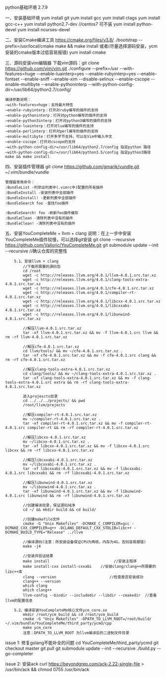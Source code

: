 python基础环境  2.7.9

一、安装基础环境
    yum install git
    yum install gcc
    yum install ctags
    yum install gcc-c++
    yum install python2.7-dev   //centos7 可不装
    yum install python-devel
    yum install ncurses-devel

二、安装Cmake编译工具
    https://cmake.org/files/v3.8/
    ./bootstrap --prefix=/usr/local/cmake
    make && make install
    或者(尽量选择源码安装，ycm安装的cmake版本过低容易报错)
    yum install cmake

三、源码安装vim编辑器
    下载vim源码：git clone https://github.com/vim/vim.git
    ./configure --prefix=/usr --with-features=huge  --enable-luainterp=yes --enable-rubyinterp=yes --enable-fontset --enable-sniff --enable-xim --disable-selinux  --enable-cscope --enable-multibyte --enable-pythoninterp --with-python-config-dir=/usr/lib64/python2.7/config/

    编译参数说明：
    –with-features=huge：支持最大特性
    –enable-rubyinterp：打开对ruby编写的插件的支持
    –enable-pythoninterp：打开对python编写的插件的支持
    –enable-python3interp：打开对python3编写的插件的支持
    –enable-luainterp：打开对lua编写的插件的支持
    –enable-perlinterp：打开对perl编写的插件的支持
    –enable-multibyte：打开多字节支持，可以在Vim中输入中文
    –enable-cscope：打开对cscope的支持
    –with-python-config-dir=/usr/lib64/python2.7/config 指定python 路径
    –with-python-config-dir=/usr/lib64/python3.5/config 指定python3路径
    make && make install

四、安装插件管理器
    git clone https://github.com/gmarik/vundle.git ~/.vim/bundle/vundle

    管理器常用命令：
    :BundleList -列举出列表中(.vimrc中)配置的所有插件
    :BundleInstall -安装列表中全部插件
    :BundleInstall! -更新列表中全部插件
    :BundleSearch foo -查找foo插件

    :BundleSearch! foo -刷新foo插件缓存
    :BundleClean -清除列表中没有的插件
    :BundleClean! -清除列表中没有的插件

五、安装YouCompleteMe + llvm + clang
        说明：在上一步中安装YouCompleteMe插件较慢，可以选择git安装
        git clone --recursive https://github.com/Valloric/YouCompleteMe.git
        git submodule update --init --recursive      //确认仓库的完整性

        5.1、安装llvm + clang
            //下载所需要的源码包
            cd /root
            wget -c http://releases.llvm.org/4.0.1/llvm-4.0.1.src.tar.xz
            wget -c http://releases.llvm.org/4.0.1/clang-tools-extra-4.0.1.src.tar.xz
            wget -c http://releases.llvm.org/4.0.1/cfe-4.0.1.src.tar.xz
            wget -c http://releases.llvm.org/4.0.1/compiler-rt-4.0.1.src.tar.xz
            wget -c http://releases.llvm.org/4.0.1/libcxx-4.0.1.src.tar.xz
            wget -c http://releases.llvm.org/4.0.1/libcxxabi-4.0.1.src.tar.xz
            wget -c http://releases.llvm.org/4.0.1/libunwind-4.0.1.src.tar.xz

            //解压llvm-4.0.1.src.tar.xz
            tar -xf llvm-4.0.1.src.tar.xz && mv -f llvm-4.0.1.src llvm && rm -rf llvm-4.0.1.src.tar.xz

            //解压cfe-4.0.1.src.tar.xz
            cd llvm/tools/ && mv ~/cfe-4.0.1.src.tar.xz .
            tar -xf cfe-4.0.1.src.tar.xz && mv -f cfe-4.0.1.src clang && rm -rf cfe-4.0.1.src.tar.xz

            //解压clang-tools-extra-4.0.1.src.tar.xz
            cd clang/tools/ && mv ~/clang-tools-extra-4.0.1.src.tar.xz .
            tar -xf clang-tools-extra-4.0.1.src.tar.xz && mv -f clang-tools-extra-4.0.1.src extra && rm -rf clang-tools-extra-4.0.1.src.tar.xz

            进入projescts目录
            cd ../../../projects/ && pwd
            /root/llvm/projects

            //解压compiler-rt-4.0.1.src.tar.xz
            mv ~/compiler-rt-4.0.1.src.tar.xz .
            tar -xf compiler-rt-4.0.1.src.tar.xz && mv -f compiler-rt-4.0.1.src compiler-rt && rm -rf compiler-rt-4.0.1.src.tar.xz

            //解压libcxx-4.0.1.src.tar.xz
            mv ~/libcxx-4.0.1.src.tar.xz .
            tar -xf libcxx-4.0.1.src.tar.xz && mv -f libcxx-4.0.1.src libcxx && rm -rf libcxx-4.0.1.src.tar.xz

            //解压libcxxabi-4.0.1.src.tar.xz
            mv ~/libcxxabi-4.0.1.src.tar.xz .
            tar -xf libcxxabi-4.0.1.src.tar.xz && mv -f libcxxabi-4.0.1.src libcxxabi && rm -rf libcxxabi-4.0.1.src.tar.xz

            //解压libunwind-4.0.1.src.tar.xz
            mv ~/libunwind-4.0.1.src.tar.xz .
            tar -xf libunwind-4.0.1.src.tar.xz && mv -f libunwind-4.0.1.src libunwind && rm -rf libunwind-4.0.1.src.tar.xz

            //创建编译目录，保证源码纯净
            cd ~/ && mkdir build && cd build/

            //创建makefile文件
            cmake -G "Unix Makefiles" -DCMAKE_C_COMPILER=gcc -DCMAKE_CXX_COMPILER=g++ -DCLANG_DEFAULT_CXX_STDLIB=libc++ -DCMAKE_BUILD_TYPE="Release" ../llvm

            //编译源码(注意：所安装设备保证CPU为两核，内存为4G，否则容易报错)
            make -j4

            //安装并验证结果
            make install                             //安装主程序
            make install-cxx install-cxxabi    //安装clang/clang++所需要的libc++库
            clang --version                        //检查是否安装成功
            clang++ --version
            which clang
            which clang++
            llvm-config --bindir --includedir --libdir --cmakedir  //查看llvm的配置信息

        5.2、编译安装YouCompleteMe核心文件ycm_core.so
            mkdir /root/ycm_build && cd /root/ycm_build
            cmake -G "Unix Makefiles" -DPATH_TO_LLVM_ROOT=/root/build/ ~/.vim/bundle/YouCompleteMe/third_party/ycmd/cpp
            make ycm_core
            注意：DPATH_TO_LLVM_ROOT 为llvm编译后的二进制文件目录

issue 1: 修复golang不能补全的问题
cd YouCompleteMe/third_party/ycmd
git checkout master
git pull
git submodule update --init --recursive
./build.py --go-completer

issue 2: 安装ack
curl https://beyondgrep.com/ack-2.22-single-file > /usr/bin/ack && chmod 0755 /usr/bin/ack
